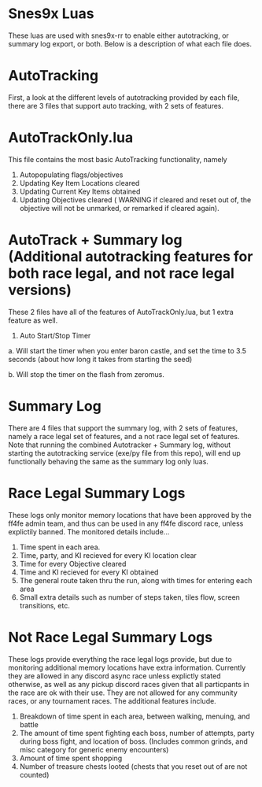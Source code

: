 # Snes9x Luas

These luas are used with snes9x-rr to enable either autotracking, or summary log export, or both. Below is a description of what each file does.

# AutoTracking

First, a look at the different levels of autotracking provided by each file, there are 3 files that support auto tracking, with 2 sets of features.

# AutoTrackOnly.lua
This file contains the most basic AutoTracking functionality, namely 

1. Autopopulating flags/objectives
2. Updating Key Item Locations cleared
3. Updating Current Key Items obtained
4. Updating Objectives cleared ( WARNING if cleared and reset out of, the objective will not be unmarked, or remarked if cleared again). 

# AutoTrack + Summary log (Additional autotracking features for both race legal, and not race legal versions)

These 2 files have all of the features of AutoTrackOnly.lua, but 1 extra feature as well.

1. Auto Start/Stop Timer 


a. Will start the timer when you enter baron castle, and set the time to 3.5 seconds (about how long it takes from starting the seed)
  
  
b. Will stop the timer on the flash from zeromus. 


# Summary Log

There are 4 files that support the summary log, with 2 sets of features, namely a race legal set of features, and a not race legal set of features. Note that running the combined Autotracker + Summary log, without starting the autotracking service (exe/py file from this repo), will end up functionally behaving the same as the summary log only luas. 

# Race Legal Summary Logs

These logs only monitor memory locations that have been approved by the ff4fe admin team, and thus can be used in any ff4fe discord race, unless explictily banned. The monitored details include...

1. Time spent in each area.
2. Time, party, and KI recieved for every KI location clear
3. Time for every Objective cleared
4. Time and KI recieved for every KI obtained
5. The general route taken thru the run, along with times for entering each area
6. Small extra details such as number of steps taken, tiles flow, screen transitions, etc. 

# Not Race Legal Summary Logs

These logs provide everything the race legal logs provide, but due to monitoring additional memory locations have extra information. Currently they are allowed in any discord async race unless explictly stated otherwise, as well as any pickup discord races given that all particpants in the race are ok with their use. They are not allowed for any community races, or any tournament races. The additional features include.

1. Breakdown of time spent in each area, between walking, menuing, and battle
2. The amount of time spent fighting each boss, number of attempts, party during boss fight, and location of boss. (Includes common grinds, and misc category for generic enemy encounters)
3. Amount of time spent shopping
4. Number of treasure chests looted (chests that you reset out of are not counted)
